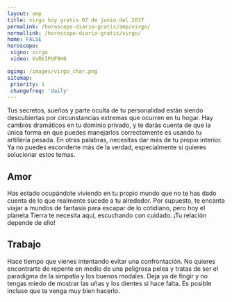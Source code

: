 ```yaml
---
layout: amp
title: virgo hoy gratis 07 de junio del 2017 
permalink: /horoscopo-diario-gratis/amp/virgo/
normallink: /horoscopo-diario-gratis/virgo/
home: FALSE
horoscopo:
 signo: virgo
 video: VvRkIPUF9H0

ogimg: /images/virgo_char.png
sitemap:
 priority: 1
 changefreq: 'daily'
---
```



Tus secretos, sueños y parte oculta de tu personalidad están siendo descubiertas por circunstancias extremas que ocurren en tu hogar. Hay cambios dramáticos en tu dominio privado, y te darás cuenta de que la única forma en que puedes manejarlos correctamente es usando tu artillería pesada. En otras palabras, necesitas dar más de tu propio interior. Ya no puedes esconderte más de la verdad, especialmente si quieres solucionar estos temas.

## Amor

Has estado ocupándote viviendo en tu propio mundo que no te has dado cuenta de lo que realmente sucede a tu alrededor. Por supuesto, te encanta viajar a mundos de fantasía para escapar de lo cotidiano, pero hoy el planeta Tierra te necesita aquí, escuchando con cuidado. ¡Tu relación depende de ello!

## Trabajo

Hace tiempo que vienes intentando evitar una confrontación. No quieres encontrarte de repente en medio de una peligrosa pelea y tratas de ser el paradigma de la simpatía y los buenos modales. Deja ya de fingir y no tengas miedo de mostrar las uñas y los dientes si hace falta. Es posible incluso que te venga muy bien hacerlo.
